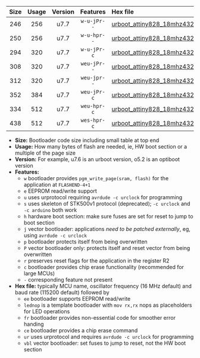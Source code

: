 |Size|Usage|Version|Features|Hex file|
|:-:|:-:|:-:|:-:|:--|
|246|256|u7.7|`w-u-jPr--`|[urboot_attiny828_18mhz432_57600bps_lednop_ur_vbl.hex](https://raw.githubusercontent.com/stefanrueger/urboot.hex/main/mcus/attiny828/fcpu_18mhz432/57600_bps/urboot_attiny828_18mhz432_57600bps_lednop_ur_vbl.hex)|
|250|256|u7.7|`w-u-hpr--`|[urboot_attiny828_18mhz432_57600bps_lednop_fr_ur.hex](https://raw.githubusercontent.com/stefanrueger/urboot.hex/main/mcus/attiny828/fcpu_18mhz432/57600_bps/urboot_attiny828_18mhz432_57600bps_lednop_fr_ur.hex)|
|294|320|u7.7|`w-u-jPr-c`|[urboot_attiny828_18mhz432_57600bps_lednop_fr_ce_ur_vbl.hex](https://raw.githubusercontent.com/stefanrueger/urboot.hex/main/mcus/attiny828/fcpu_18mhz432/57600_bps/urboot_attiny828_18mhz432_57600bps_lednop_fr_ce_ur_vbl.hex)|
|308|320|u7.7|`weu-jPr--`|[urboot_attiny828_18mhz432_57600bps_ee_lednop_ur_vbl.hex](https://raw.githubusercontent.com/stefanrueger/urboot.hex/main/mcus/attiny828/fcpu_18mhz432/57600_bps/urboot_attiny828_18mhz432_57600bps_ee_lednop_ur_vbl.hex)|
|312|320|u7.7|`weu-jpr--`|[urboot_attiny828_18mhz432_57600bps_ee_lednop_fr_ur_vbl.hex](https://raw.githubusercontent.com/stefanrueger/urboot.hex/main/mcus/attiny828/fcpu_18mhz432/57600_bps/urboot_attiny828_18mhz432_57600bps_ee_lednop_fr_ur_vbl.hex)|
|352|384|u7.7|`weu-jPr-c`|[urboot_attiny828_18mhz432_57600bps_ee_lednop_fr_ce_ur_vbl.hex](https://raw.githubusercontent.com/stefanrueger/urboot.hex/main/mcus/attiny828/fcpu_18mhz432/57600_bps/urboot_attiny828_18mhz432_57600bps_ee_lednop_fr_ce_ur_vbl.hex)|
|334|512|u7.7|`weu-hpr-c`|[urboot_attiny828_18mhz432_57600bps_ee_lednop_fr_ce_ur.hex](https://raw.githubusercontent.com/stefanrueger/urboot.hex/main/mcus/attiny828/fcpu_18mhz432/57600_bps/urboot_attiny828_18mhz432_57600bps_ee_lednop_fr_ce_ur.hex)|
|438|512|u7.7|`wes-hpr-c`|[urboot_attiny828_18mhz432_57600bps_ee_lednop_fr_ce.hex](https://raw.githubusercontent.com/stefanrueger/urboot.hex/main/mcus/attiny828/fcpu_18mhz432/57600_bps/urboot_attiny828_18mhz432_57600bps_ee_lednop_fr_ce.hex)|

- **Size:** Bootloader code size including small table at top end
- **Usage:** How many bytes of flash are needed, ie, HW boot section or a multiple of the page size
- **Version:** For example, u7.6 is an urboot version, o5.2 is an optiboot version
- **Features:**
  + `w` bootloader provides `pgm_write_page(sram, flash)` for the application at `FLASHEND-4+1`
  + `e` EEPROM read/write support
  + `u` uses urprotocol requiring `avrdude -c urclock` for programming
  + `s` uses skeleton of STK500v1 protocol (deprecated); `-c urclock` and `-c arduino` both work
  + `h` hardware boot section: make sure fuses are set for reset to jump to boot section
  + `j` vector bootloader: applications *need to be patched externally*, eg, using `avrdude -c urclock`
  + `p` bootloader protects itself from being overwritten
  + `P` vector bootloader only: protects itself and reset vector from being overwritten
  + `r` preserves reset flags for the application in the register R2
  + `c` bootloader provides chip erase functionality (recommended for large MCUs)
  + `-` corresponding feature not present
- **Hex file:** typically MCU name, oscillator frequency (16 MHz default) and baud rate (115200 default) followed by
  + `ee` bootloader supports EEPROM read/write
  + `lednop` is a template bootloader with `mov rx,rx` nops as placeholders for LED operations
  + `fr` bootloader provides non-essential code for smoother error handing
  + `ce` bootloader provides a chip erase command
  + `ur` uses urprotocol and requires `avrdude -c urclock` for programming
  + `vbl` vector bootloader: set fuses to jump to reset, not the HW boot section
